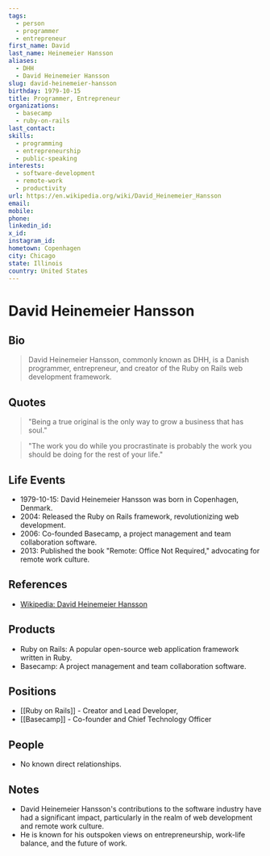 ```yaml
---
tags:
  - person
  - programmer
  - entrepreneur
first_name: David
last_name: Heinemeier Hansson
aliases:
  - DHH
  - David Heinemeier Hansson
slug: david-heinemeier-hansson
birthday: 1979-10-15
title: Programmer, Entrepreneur
organizations:
  - basecamp
  - ruby-on-rails
last_contact: 
skills:
  - programming
  - entrepreneurship
  - public-speaking
interests:
  - software-development
  - remote-work
  - productivity
url: https://en.wikipedia.org/wiki/David_Heinemeier_Hansson
email: 
mobile: 
phone: 
linkedin_id: 
x_id: 
instagram_id: 
hometown: Copenhagen
city: Chicago
state: Illinois
country: United States
---
```


# David Heinemeier Hansson

## Bio

> David Heinemeier Hansson, commonly known as DHH, is a Danish programmer, entrepreneur, and creator of the Ruby on Rails web development framework.

## Quotes

> "Being a true original is the only way to grow a business that has soul."

> "The work you do while you procrastinate is probably the work you should be doing for the rest of your life."

## Life Events

- 1979-10-15: David Heinemeier Hansson was born in Copenhagen, Denmark.
- 2004: Released the Ruby on Rails framework, revolutionizing web development.
- 2006: Co-founded Basecamp, a project management and team collaboration software.
- 2013: Published the book "Remote: Office Not Required," advocating for remote work culture.

## References

- [Wikipedia: David Heinemeier Hansson](https://en.wikipedia.org/wiki/David_Heinemeier_Hansson)

## Products

- Ruby on Rails: A popular open-source web application framework written in Ruby.
- Basecamp: A project management and team collaboration software.

## Positions

- [[Ruby on Rails]] - Creator and Lead Developer, 
- [[Basecamp]] - Co-founder and Chief Technology Officer

## People

- No known direct relationships.

## Notes

- David Heinemeier Hansson's contributions to the software industry have had a significant impact, particularly in the realm of web development and remote work culture.
- He is known for his outspoken views on entrepreneurship, work-life balance, and the future of work.
